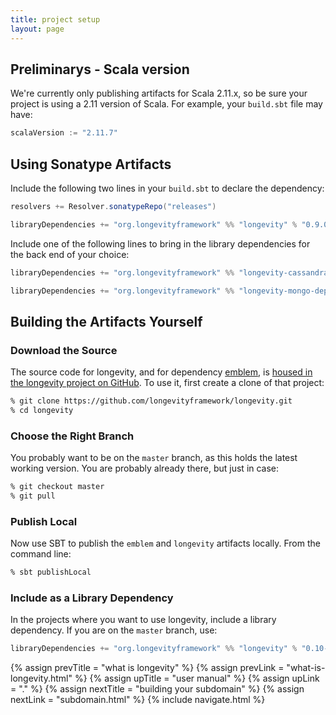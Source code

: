 ```yaml
---
title: project setup
layout: page
---
```


## Preliminarys - Scala version

We're currently only publishing artifacts for Scala 2.11.x, so be sure
your project is using a 2.11 version of Scala. For example, your
`build.sbt` file may have:

```scala
scalaVersion := "2.11.7"
```

## Using Sonatype Artifacts

Include the following two lines in your `build.sbt` to declare the dependency:

```scala
resolvers += Resolver.sonatypeRepo("releases")

libraryDependencies += "org.longevityframework" %% "longevity" % "0.9.0"
```

Include one of the following lines to bring in the library
dependencies for the back end of your choice:

```scala
libraryDependencies += "org.longevityframework" %% "longevity-cassandra-deps" % "0.9.0"

libraryDependencies += "org.longevityframework" %% "longevity-mongo-deps" % "0.9.0"
```

## Building the Artifacts Yourself

### Download the Source

The source code for longevity, and for dependency
[emblem](https://github.com/longevityframework/emblem/wiki), is [housed in the
longevity project on
GitHub](https://github.com/longevityframework/longevity). To use it, first
create a clone of that project:

```bash
% git clone https://github.com/longevityframework/longevity.git
% cd longevity
```

### Choose the Right Branch

You probably want to be on the `master` branch, as this holds the
latest working version. You are probably already there, but just in
case:

```bash
% git checkout master
% git pull
```

### Publish Local

Now use SBT to publish the `emblem` and `longevity` artifacts
locally. From the command line:

```bash
% sbt publishLocal
```

### Include as a Library Dependency

In the projects where you want to use longevity, include a library
dependency. If you are on the `master` branch, use:

```scala
libraryDependencies += "org.longevityframework" %% "longevity" % "0.10-SNAPSHOT"
```

{% assign prevTitle = "what is longevity" %}
{% assign prevLink = "what-is-longevity.html" %}
{% assign upTitle = "user manual" %}
{% assign upLink = "." %}
{% assign nextTitle = "building your subdomain" %}
{% assign nextLink = "subdomain.html" %}
{% include navigate.html %}

